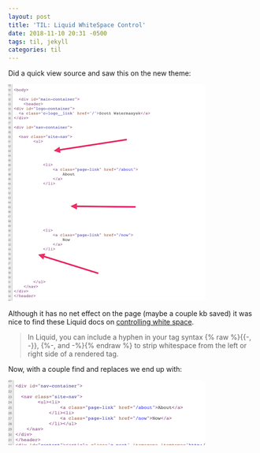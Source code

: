 ```yaml
---
layout: post
title: 'TIL: Liquid WhiteSpace Control'
date: 2018-11-10 20:31 -0500
tags: til, jekyll
categories: til
---
```

Did a quick view source and saw this on the new theme:

![Original image with whitespace present](/assets/images/posts/whitespace/original.png)

Although it has no net effect on the page (maybe a couple kb saved) it was nice to find these Liquid docs on [controlling white space](https://shopify.github.io/liquid/basics/whitespace/).

> In Liquid, you can include a hyphen in your tag syntax {% raw %}{{-, -}}, {%-, and -%}{% endraw %} to strip whitespace from the left or right side of a rendered tag.

Now, with a couple find and replaces we end up with:

![Updated image with whitespace removed](/assets/images/posts/whitespace/updated.png)
